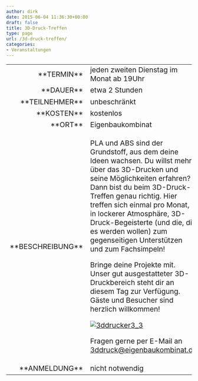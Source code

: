 ```yaml
---
author: dirk
date: 2015-06-04 11:36:30+00:00
draft: false
title: 3D-Druck-Treffen
type: page
url: /3d-druck-treffen/
categories:
- Veranstaltungen
---
```


<table >
<tbody style="font-size: 1.2em;" >
<tr >

<td style="width: 20%; text-align: right;" >**TERMIN**
</td>

<td style="text-align: left;" >jeden zweiten Dienstag im Monat ab 19Uhr
</td>
</tr>
<tr >

<td style="width: 20%; text-align: right;" >**DAUER**
</td>

<td style="text-align: left;" >etwa 2 Stunden
</td>
</tr>
<tr >

<td style="width: 20%; text-align: right;" >**TEILNEHMER**
</td>

<td style="text-align: left;" >unbeschränkt
</td>
</tr>
<tr >

<td style="width: 20%; text-align: right;" >**KOSTEN**
</td>

<td style="text-align: left;" >kostenlos
</td>
</tr>
<tr >

<td style="width: 20%; text-align: right;" >**ORT**
</td>

<td style="text-align: left;" >Eigenbaukombinat
</td>
</tr>
<tr >

<td style="width: 20%; text-align: right;" >**BESCHREIBUNG**
</td>

<td style="text-align: left;" >


PLA und ABS sind der Grundstoff, aus dem deine Ideen wachsen. Du willst mehr über das 3D-Drucken und seine Möglichkeiten erfahren? Dann bist du beim 3D-Druck-Treffen genau richtig. Hier treffen sich einmal pro Monat, in lockerer Atmosphäre, 3D-Druck-Begeisterte (und die, die es werden wollen) zum gegenseitigen Unterstützen und zum Fachsimpeln!




Bringe deine Projekte mit. Unser gut ausgestatteter 3D-Druckbereich steht dir an diesem Tag zur Verfügung. Gäste und Besucher sind herzlich willkommen!


[![3ddrucker3_3](/wp-content/uploads/2014/04/3ddrucker3_3.jpg)
](/wp-content/uploads/2014/04/3ddrucker3_3.jpg)

Fragen gerne per E-Mail an [3ddruck@eigenbaukombinat.de](mailto:3ddruck@eigenbaukombinat.de)
</td>
</tr>
<tr >

<td style="width: 20%; text-align: right;" >**ANMELDUNG**
</td>

<td style="text-align: left;" >nicht notwendig
</td>
</tr>
</tbody>
</table>
